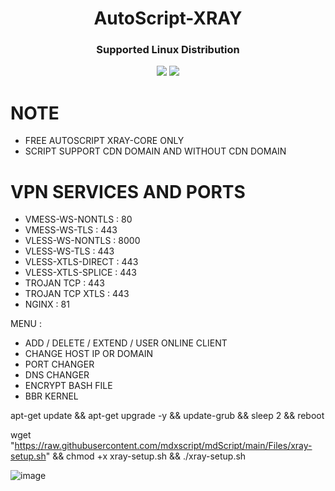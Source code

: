
<h1 align="center">AutoScript-XRAY</h1>

<h3 align="center">Supported Linux Distribution</h3>
<p align="center"><img src="https://img.shields.io/static/v1?style=for-the-badge&logo=debian&label=Debian%2010&message=Buster&color=red"> <img src="https://img.shields.io/static/v1?style=for-the-badge&logo=ubuntu&label=Ubuntu%2018&message=18.04 LTS&color=red"> </p>




# NOTE
- FREE AUTOSCRIPT XRAY-CORE ONLY
- SCRIPT SUPPORT CDN DOMAIN AND WITHOUT CDN DOMAIN

# VPN SERVICES AND PORTS
- VMESS-WS-NONTLS     : 80
- VMESS-WS-TLS        : 443
- VLESS-WS-NONTLS     : 8000
- VLESS-WS-TLS        : 443
- VLESS-XTLS-DIRECT   : 443
- VLESS-XTLS-SPLICE   : 443
- TROJAN TCP          : 443
- TROJAN TCP XTLS     : 443
- NGINX               : 81

MENU  :
- ADD / DELETE / EXTEND / USER ONLINE CLIENT
- CHANGE HOST IP OR DOMAIN
- PORT CHANGER
- DNS CHANGER
- ENCRYPT BASH FILE
- BBR KERNEL

apt-get update && apt-get upgrade -y && update-grub && sleep 2 && reboot

wget "https://raw.githubusercontent.com/mdxscript/mdScript/main/Files/xray-setup.sh" && chmod +x xray-setup.sh && ./xray-setup.sh
 


![image](https://user-images.githubusercontent.com/92051315/163210465-59c07ca1-5918-496c-9103-5166b655acb8.png)



